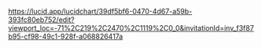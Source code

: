 https://lucid.app/lucidchart/39df5bf6-0470-4d67-a59b-393fc80eb752/edit?viewport_loc=-71%2C219%2C2470%2C1119%2C0_0&invitationId=inv_f3f87b95-cf98-49c1-928f-a068826417a

